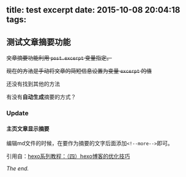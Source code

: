 title: test excerpt
date: 2015-10-08 20:04:18
tags:
---

## 测试文章摘要功能 

~~文章摘要功能利用 `post.excerpt` 变量指定。~~

~~现在的方法是手动将文章的简短信息设置为变量 `excerpt` 的值~~
<!-- more -->
还没有找到其他的方法

有没有**自动生成**摘要的方式？

### Update 

#### 主页文章显示摘要

编辑md文件的时候，在要作为摘要的文字后面添加`<!--more-->`即可。

引用自：[hexo系列教程：（四）hexo博客的优化技巧](http://zipperary.com/2013/05/30/hexo-guide-4/)

*The end.*
